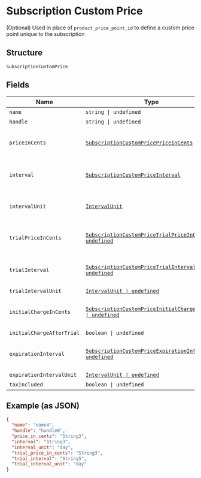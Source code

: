 
# Subscription Custom Price

(Optional) Used in place of `product_price_point_id` to define a custom price point unique to the subscription

## Structure

`SubscriptionCustomPrice`

## Fields

| Name | Type | Tags | Description |
|  --- | --- | --- | --- |
| `name` | `string \| undefined` | Optional | (Optional) |
| `handle` | `string \| undefined` | Optional | (Optional) |
| `priceInCents` | [`SubscriptionCustomPricePriceInCents`](../../doc/models/containers/subscription-custom-price-price-in-cents.md) | Required | This is a container for one-of cases. |
| `interval` | [`SubscriptionCustomPriceInterval`](../../doc/models/containers/subscription-custom-price-interval.md) | Required | This is a container for one-of cases. |
| `intervalUnit` | [`IntervalUnit`](../../doc/models/interval-unit.md) | Required | Required if using `custom_price` attribute. |
| `trialPriceInCents` | [`SubscriptionCustomPriceTrialPriceInCents \| undefined`](../../doc/models/containers/subscription-custom-price-trial-price-in-cents.md) | Optional | This is a container for one-of cases. |
| `trialInterval` | [`SubscriptionCustomPriceTrialInterval \| undefined`](../../doc/models/containers/subscription-custom-price-trial-interval.md) | Optional | This is a container for one-of cases. |
| `trialIntervalUnit` | [`IntervalUnit \| undefined`](../../doc/models/interval-unit.md) | Optional | (Optional) |
| `initialChargeInCents` | [`SubscriptionCustomPriceInitialChargeInCents \| undefined`](../../doc/models/containers/subscription-custom-price-initial-charge-in-cents.md) | Optional | This is a container for one-of cases. |
| `initialChargeAfterTrial` | `boolean \| undefined` | Optional | (Optional) |
| `expirationInterval` | [`SubscriptionCustomPriceExpirationInterval \| undefined`](../../doc/models/containers/subscription-custom-price-expiration-interval.md) | Optional | This is a container for one-of cases. |
| `expirationIntervalUnit` | [`IntervalUnit \| undefined`](../../doc/models/interval-unit.md) | Optional | (Optional) |
| `taxIncluded` | `boolean \| undefined` | Optional | (Optional) |

## Example (as JSON)

```json
{
  "name": "name4",
  "handle": "handle0",
  "price_in_cents": "String3",
  "interval": "String3",
  "interval_unit": "day",
  "trial_price_in_cents": "String3",
  "trial_interval": "String5",
  "trial_interval_unit": "day"
}
```

